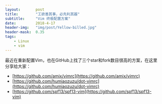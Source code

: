 ```yaml
---
layout:       post
title:        "工欲善其事，必先利其器"
subtitle:     "Vim 终极配置方案"
date:         2018-4-17
header-img:   "img/post/Yellow-billed.jpg"
header-mask:  0.35
tags:
    - Linux 
    - vim
---
```


最近在重新配置Vim，也在GitHub上找了三个star和fork数目很高的方案，在这里分享给大家：
- [https://github.com/amix/vimrc](https://github.com/amix/vimrc)
- [https://github.com/humiaozuzu/dot-vimrc](https://github.com/humiaozuzu/dot-vimrc)
- [https://github.com/spf13/spf13-vim](https://github.com/spf13/spf13-vim)
